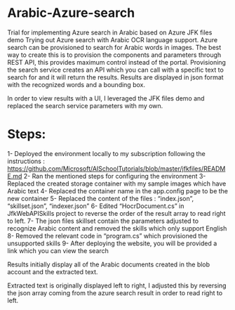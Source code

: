 # Arabic-Azure-search
Trial for implementing Azure search in Arabic based on Azure JFK files demo
Trying out Azure search with Arabic OCR language support. 
Azure search can be provisioned to search for Arabic words in images. The best way to create this is to provision the components and parameters through REST API, this provides maximum control instead of the portal. 
Provisioning the search service creates an API which you can call with a specific text to search for and it will return the results. Results are displayed in json format with the recognized words and a bounding box. 

In order to view results with a UI, I leveraged the JFK files demo and replaced the search service parameters with my own. 

# Steps:
1-	Deployed the environment locally to my subscription following the instructions :
            https://github.com/Microsoft/AISchoolTutorials/blob/master/jfkfiles/README.md
2-	Ran the mentioned steps for configuring the environment
3-	Replaced the created storage container with my sample images which have Arabic text
4-	Replaced the container name in the app.config page to be the new container
5-	Replaced the content of the files : “index.json”, “skillset.json”, “indexer.json”
6-	Edited “HocrDocument.cs” in JfkWebAPISkills project to reverse the order of the result array to read right to left.
7-	The json files skillset contain the parameters adjusted to recognize Arabic content and removed the skills which only support English
8-	 Removed the relevant code in “program.cs” which provisioned the unsupported skills
9-	After deploying the website, you will be provided a link which you can view the search

Results initially display all of the Arabic documents created in the blob account and the extracted text. 
 

Extracted text is originally displayed left to right, I adjusted this by reversing the json array coming from the azure search result in order to read right to left. 
